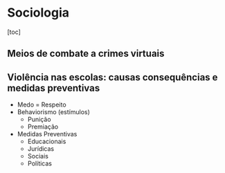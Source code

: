 # Sociologia

[toc]

## Meios de combate a crimes virtuais







## Violência nas escolas: causas consequências e medidas preventivas

*   Medo = Respeito
*   Behaviorismo (estímulos)
    *   Punição
    *   Premiação
*   Medidas Preventivas
    *   Educacionais
    *   Jurídicas
    *   Sociais
    *   Políticas

